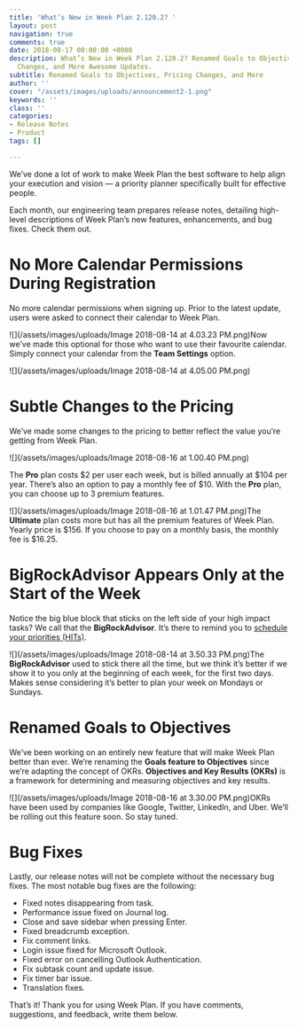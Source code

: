 ```yaml
---
title: 'What’s New in Week Plan 2.120.2? '
layout: post
navigation: true
comments: true
date: 2018-08-17 00:00:00 +0000
description: What’s New in Week Plan 2.120.2? Renamed Goals to Objectives, Pricing
  Changes, and More Awesome Updates.
subtitle: Renamed Goals to Objectives, Pricing Changes, and More
author: ''
cover: "/assets/images/uploads/announcement2-1.png"
keywords: ''
class: ''
categories:
- Release Notes
- Product
tags: []

---
```

We’ve done a lot of work to make Week Plan the best software to help align your execution and vision — a priority planner specifically built for effective people.

Each month, our engineering team prepares release notes, detailing high-level descriptions of Week Plan’s new features, enhancements, and bug fixes. Check them out.

# No More Calendar Permissions During Registration

No more calendar permissions when signing up. Prior to the latest update, users were asked to connect their calendar to Week Plan.

![](/assets/images/uploads/Image 2018-08-14 at 4.03.23 PM.png)Now we’ve made this optional for those who want to use their favourite calendar. Simply connect your calendar from the **Team Settings** option.

![](/assets/images/uploads/Image 2018-08-14 at 4.05.00 PM.png)

# Subtle Changes to the Pricing

We’ve made some changes to the pricing to better reflect the value you’re getting from Week Plan.

![](/assets/images/uploads/Image 2018-08-16 at 1.00.40 PM.png)

The **Pro** plan costs $2 per user each week, but is billed annually at $104 per year. There’s also an option to pay a monthly fee of $10. With the **Pro** plan, you can choose up to 3 premium features.

![](/assets/images/uploads/Image 2018-08-16 at 1.01.47 PM.png)The **Ultimate** plan costs more but has all the premium features of Week Plan. Yearly price is $156. If you choose to pay on a monthly basis, the monthly fee is $16.25.

# BigRockAdvisor Appears Only at the Start of the Week

Notice the big blue block that sticks on the left side of your high impact tasks? We call that the **BigRockAdvisor**. It’s there to remind you to [schedule your priorities (HITs)](https://weekplan.net/what-is-essentialism-a-complete-guide-to-get-you-started/).

![](/assets/images/uploads/Image 2018-08-14 at 3.50.33 PM.png)The **BigRockAdvisor** used to stick there all the time, but we think it’s better if we show it to you only at the beginning of each week, for the first two days. Makes sense considering it’s better to plan your week on Mondays or Sundays.

# Renamed Goals to Objectives

We’ve been working on an entirely new feature that will make Week Plan better than ever. We’re  renaming the **Goals feature to Objectives** since we’re adapting the concept of OKRs. **Objectives and Key Results (OKRs)** is a framework for determining and measuring objectives and key results.

![](/assets/images/uploads/Image 2018-08-16 at 3.30.00 PM.png)OKRs have been used by companies like Google, Twitter, LinkedIn, and Uber. We’ll be rolling out this feature soon. So stay tuned.

# Bug Fixes

Lastly, our release notes will not be complete without the necessary bug fixes. The most notable bug fixes are the following:

* Fixed notes disappearing from task. 
* Performance issue fixed on Journal log.
* Close and save sidebar when pressing Enter.
* Fixed breadcrumb exception.
* Fix comment links. 
* Login issue fixed for Microsoft Outlook.
* Fixed error on cancelling Outlook Authentication.
* Fix subtask count and update issue.
* Fix timer bar issue.
* Translation fixes.

That’s it! Thank you for using Week Plan. If you have comments, suggestions, and feedback, write them below.
